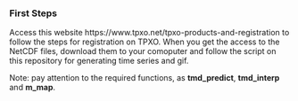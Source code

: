 <h3> First Steps </h3>

<p> Access this website https://www.tpxo.net/tpxo-products-and-registration to follow the steps for registration on TPXO.
When you get the access to the NetCDF files, download them to your comoputer and follow the script on this repository for generating time series and gif.</p>

<p> Note: pay attention to the required functions, as <b>tmd_predict</b>, <b>tmd_interp</b> and <b>m_map</b>. </p>
